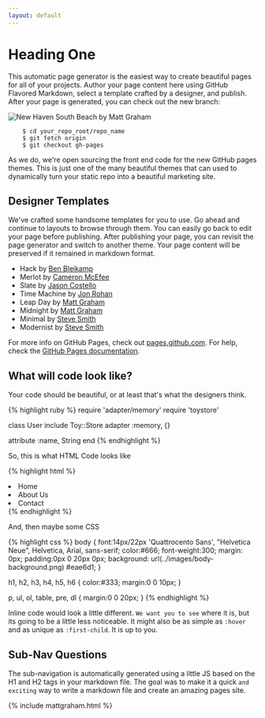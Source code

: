 ```yaml
---
layout: default
---
```

Heading One
===========
This automatic page generator is the easiest way to create beautiful pages for all of your projects. Author your page content here using GitHub Flavored Markdown, select a template crafted by a designer, and publish. After your page is generated, you can check out the new branch:

![New Haven South Beach by Matt Graham](http://f.cl.ly/items/1f3f0U0A3x0P1Z022y1Q/532999_10150681079447771_501672770_9454022_1744955305_n.jpeg)

        $ cd your_repo_root/repo_name
        $ git fetch origin
        $ git checkout gh-pages

As we do, we're open sourcing the front end code for the new GitHub pages themes. This is just one of the many beautiful themes that can used to dynamically turn your static repo into a beautiful marketing site.

Designer Templates
------------------

We've crafted some handsome templates for you to use. Go ahead and continue to layouts to browse through them. You can easily go back to edit your page before publishing. After publishing your page, you can revisit the page generator and switch to another theme. Your page content will be preserved if it remained in markdown format.

* Hack by [Ben Bleikamp](https://github.com/bleikamp)
* Merlot by [Cameron McEfee](https://github.com/cameronmcefee)
* Slate by [Jason Costello](https://github.com/jsncostello)
* Time Machine by [Jon Rohan](https://github.com/jonrohan)
* Leap Day by [Matt Graham](https://github.com/mattgraham)
* Midnight by [Matt Graham](https://github.com/mattgraham)
* Minimal by [Steve Smith](https://github.com/orderedlist)
* Modernist by [Steve Smith](https://github.com/orderedlist)

For more info on GitHub Pages, check out [pages.github.com](http://pages.github.com/). For help, check the [GitHub Pages documentation](http://help.github.com/pages).

What will code look like?
-------------------------

Your code should be beautiful, or at least that's what the designers think.

{% highlight ruby %}
require 'adapter/memory'
require 'toystore'

class User
include Toy::Store
adapter :memory, {}

attribute :name, String
end
{% endhighlight %}

So, this is what HTML Code looks like

{% highlight html %}
<html>
<body>
  <div id="header">
    <nav>
       <li>Home</li>
       <li>About Us</li>
       <li>Contact</li>
      </nav>
    </div>
</body>
</html>
{% endhighlight %}

And, then maybe some CSS

{% highlight css %}
body {
font:14px/22px 'Quattrocento Sans', "Helvetica Neue", Helvetica, Arial, sans-serif;
color:#666;
font-weight:300;
margin: 0px;
padding:0px 0 20px 0px;
background: url(../images/body-background.png) #eae6d1;
}

h1, h2, h3, h4, h5, h6 {
color:#333;
margin:0 0 10px;
}

p, ul, ol, table, pre, dl {
margin:0 0 20px;
}
{% endhighlight %}

Inline code would look a little different. `We want you to see` where it is, but its going to be a little less noticeable. It might also be as simple as `:hover` and as unique as `:first-child`. It is up to you.

Sub-Nav Questions
-----------------

The sub-navigation is automatically generated using a little JS based on the H1 and H2 tags in your markdown file. The goal was to make it a quick `and exciting` way to write a markdown file and create an amazing pages site.

{% include mattgraham.html %}
